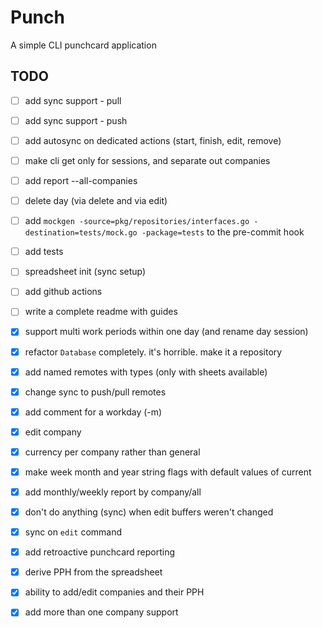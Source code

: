 # Punch

A simple CLI punchcard application

## TODO

- [ ] add sync support - pull
- [ ] add sync support - push
- [ ] add autosync on dedicated actions (start, finish, edit, remove)
- [ ] make cli get only for sessions, and separate out companies
- [ ] add report --all-companies
- [ ] delete day (via delete and via edit)
- [ ] add `mockgen -source=pkg/repositories/interfaces.go -destination=tests/mock.go -package=tests` to the pre-commit hook
- [ ] add tests
- [ ] spreadsheet init (sync setup)
- [ ] add github actions
- [ ] write a complete readme with guides
- [X] support multi work periods within one day (and rename day session)
- [X] refactor `Database` completely. it's horrible. make it a repository
- [X] add named remotes with types (only with sheets available)
- [X] change sync to push/pull remotes
- [X] add comment for a workday (-m)
- [X] edit company
- [X] currency per company rather than general
- [X] make week month and year string flags with default values of current
- [X] add monthly/weekly report by company/all
- [X] don't do anything (sync) when edit buffers weren't changed
- [X] sync on `edit` command
- [X] add retroactive punchcard reporting 
- [X] derive PPH from the spreadsheet
- [X] ability to add/edit companies and their PPH
- [X] add more than one company support

